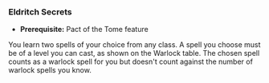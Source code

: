 ### Eldritch Secrets
- **Prerequisite:** Pact of the Tome feature

You learn two spells of your choice from any class.
A spell you choose must be of a level you can cast, as shown on the Warlock table.
The chosen spell counts as a warlock spell for you but doesn't count against the number of warlock spells you know.
